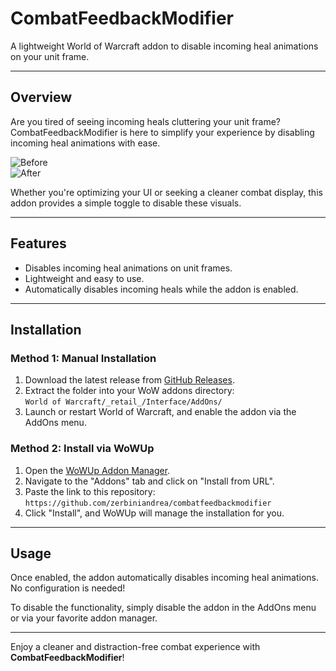 # CombatFeedbackModifier

A lightweight World of Warcraft addon to disable incoming heal animations on your unit frame.

---

## Overview

Are you tired of seeing incoming heals cluttering your unit frame?  
CombatFeedbackModifier is here to simplify your experience by disabling incoming heal animations with ease.  

![Before](https://github.com/user-attachments/assets/b68853de-6d71-4ea9-a15a-5033ff184690)  
![After](https://github.com/user-attachments/assets/d5dcd135-39be-475d-bd67-37ae934638f9)

Whether you're optimizing your UI or seeking a cleaner combat display, this addon provides a simple toggle to disable these visuals.

---

## Features

- Disables incoming heal animations on unit frames.
- Lightweight and easy to use.
- Automatically disables incoming heals while the addon is enabled.

---

## Installation

### Method 1: Manual Installation

1. Download the latest release from [GitHub Releases](https://github.com/zerbiniandrea/combatfeedbackmodifier/releases).
2. Extract the folder into your WoW addons directory:  
   `World of Warcraft/_retail_/Interface/AddOns/`
3. Launch or restart World of Warcraft, and enable the addon via the AddOns menu.

### Method 2: Install via WoWUp

1. Open the [WoWUp Addon Manager](https://wowup.io/).
2. Navigate to the "Addons" tab and click on "Install from URL".
3. Paste the link to this repository:  
   `https://github.com/zerbiniandrea/combatfeedbackmodifier`
4. Click "Install", and WoWUp will manage the installation for you.

---

## Usage

Once enabled, the addon automatically disables incoming heal animations. No configuration is needed!

To disable the functionality, simply disable the addon in the AddOns menu or via your favorite addon manager.

---

Enjoy a cleaner and distraction-free combat experience with **CombatFeedbackModifier**!
